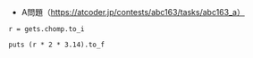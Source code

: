 - A問題（https://atcoder.jp/contests/abc163/tasks/abc163_a）

```
r = gets.chomp.to_i

puts (r * 2 * 3.14).to_f
```
